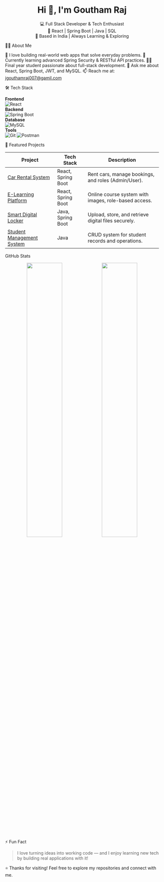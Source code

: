 <h1 align="center">Hi 👋, I'm Goutham Raj</h1>

<p align="center">
  💻 Full Stack Developer & Tech Enthusiast <br />
  🚀 React | Spring Boot | Java | SQL <br />
  📍 Based in India | Always Learning & Exploring
</p>



🧑‍💻 About Me

🎯 I love building real-world web apps that solve everyday problems.
🌱 Currently learning advanced Spring Security & RESTful API practices.
👨‍🎓 Final year student passionate about full-stack development.
💬 Ask me about React, Spring Boot, JWT, and MySQL.
📫 Reach me at: [jgouthamraj007@gamil.com](mailto:jgouthamraj007@gmail.com)


🛠️ Tech Stack

**Frontend**  
![React](https://img.shields.io/badge/React-20232A?style=for-the-badge&logo=react&logoColor=61DAFB)  
**Backend**  
![Spring Boot](https://img.shields.io/badge/Spring_Boot-6DB33F?style=for-the-badge&logo=spring-boot&logoColor=white)  
**Database**  
![MySQL](https://img.shields.io/badge/MySQL-005C84?style=for-the-badge&logo=mysql&logoColor=white)  
**Tools**  
![Git](https://img.shields.io/badge/Git-F05032?style=for-the-badge&logo=git&logoColor=white)
![Postman](https://img.shields.io/badge/Postman-FF6C37?style=for-the-badge&logo=postman&logoColor=white)



📌 Featured Projects

| Project | Tech Stack | Description |
|--------|-------------|-------------|
| [Car Rental System](https://github.com/Goutham-007/Carrental-System) | React, Spring Boot | Rent cars, manage bookings, and roles (Admin/User). |
| [E-Learning Platform](https://github.com/Goutham-007/Elearning-System) | React, Spring Boot | Online course system with images, role-based access. |
| [Smart Digital Locker](https://github.com/Goutham-007/Smart-Digital-Locker) | Java, Spring Boot | Upload, store, and retrieve digital files securely. |
| [Student Management System](https://github.com/Goutham-007/Student-Management-System) | Java | CRUD system for student records and operations. |



GitHub Stats

<p align="center">
  <img src="https://github-readme-stats.vercel.app/api?username=Goutham-007&show_icons=true&theme=github_dark" width="48%" />
  <img src="https://github-readme-stats.vercel.app/api/top-langs/?username=Goutham-007&layout=compact&theme=github_dark" width="48%" />
</p>



⚡ Fun Fact

> I love turning ideas into working code — and I enjoy learning new tech by building real applications with it!


⭐️ Thanks for visiting! Feel free to explore my repositories and connect with me.
